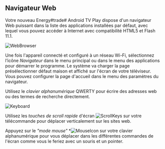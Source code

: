 ## Navigateur Web

Votre nouveau Energy#trade# Android TV Play dispose d'un navigateur Web puissant dans la liste des applications installées par défaut, avec lequel vous pouvez accéder à Internet avec compatibilité HTML5 et Flash 11.1.

![WebBrowser](http://static.energysistem.com/images/manuals/42162/5502a943858ca.jpg)

Une fois l'appareil connecté et configuré à un réseau Wi-Fi, sélectionnez l’icône *Navigateur* dans le menu principal ou dans le menu des applications pour démarrer le programme. Le système va charger la page présélectionner défaut maison et affiché sur l'écran de votre téléviseur. Vous pouvez configurer la page d'accueil dans le menu des paramètres du navigateur.

Utilisez le *clavier alphanumérique* QWERTY pour écrire des adresses web ou des termes de recherche directement.

![Keyboard](http://static.energysistem.com/images/manuals/42162/5502a99eea5de.jpg)

Utilisez les *touches de scroll rapide* d'écran ![ScrollKeys](http://static.energysistem.com/images/manuals/42162/550086f482e43.jpg) sur votre télécommande pour déplacer verticalement sur les sites web.

Appuyez sur le *"mode mouse"* *![MouseIcon](http://static.energysistem.com/images/manuals/42162/55008780a55de.jpg) sur votre clavier alphanumérique pour vous déplacer dans les différentes commandes de l'écran comme vous le feriez avec un souris et un pointer.



